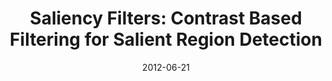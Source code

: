 ---
title: 'Saliency Filters: Contrast Based Filtering for Salient Region Detection'
collection: publications
permalink: /publication/saliency-filters
date: 2012-06-21
venue: 'CVPR'
city: 'Providence'
state: 'RI'
teaser:
thumbnail: 'saliency-filters.png'
authors: "Federico Perazzi, Philipp Krähenbühl, Yael Pritch and Alexander Hornung"
bibtex: saliency-filters.txt
url: saliency-filters.pdf
arxiv:
project: http://graphics.ethz.ch/~perazzif/saliency_filters/index.html
source: https://graphics.ethz.ch/~perazzif/saliency_filters/files/saliencyfilters.zip
data: https://graphics.ethz.ch/~perazzif/saliency_filters/files/SF_maps.zip
---